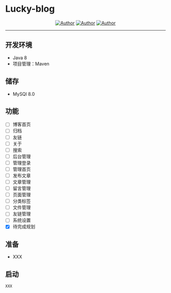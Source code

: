 # Lucky-blog

<p align="center">
    <a href="https://github.com/Yorlg"><img alt="Author" src="https://img.shields.io/badge/author-Yorlg-blueviolet"/></a>
    <a href="https://github.com/LamGC"><img alt="Author" src="https://img.shields.io/badge/author-LamGC-blueviolet"/></a>
    <a href="https://github.com/Demontisa"><img alt="Author" src="https://img.shields.io/badge/author-Demontisa-blueviolet"/></a>
</p>

------

## 开发环境
* Java 8   
* 项目管理：Maven

## 储存
* MySQl 8.0

## 功能
- [ ] 博客首页
- [ ] 归档
- [ ] 友链 
- [ ] 关于
- [ ] 搜索
- [ ] 后台管理
- [ ] 管理登录
- [ ] 管理首页
- [ ] 发布文章
- [ ] 文章管理
- [ ] 留言管理
- [ ] 页面管理
- [ ] 分类标签
- [ ] 文件管理 
- [ ] 友链管理
- [ ] 系统设置
- [x] 待完成规划

## 准备

* XXX

## 启动
```
XXX
```

